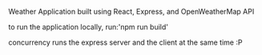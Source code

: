 Weather Application built using React, Express, and OpenWeatherMap API

to run the application locally, run:'npm run build'

concurrency runs the express server and the client at the same time :P

 
